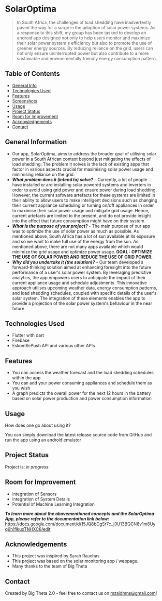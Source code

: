 # SolarOptima
>In South Africa, the challenges of load shedding have inadvertently paved the way for a surge in the adoption of solar power systems. As a response to this shift, my group has been tasked to develop an android app designed not only to help users monitor and maximize their solar power system's efficiency but also to promote the use of greener energy sources. By reducing reliance on the grid, users can not only ensure uninterrupted power but also contribute to a more sustainable and environmentally friendly energy consumption pattern.


## Table of Contents
* [General Info](#general-information)
* [Technologies Used](#technologies-used)
* [Features](#features)
* [Screenshots](#screenshots)
* [Usage](#usage)
* [Project Status](#project-status)
* [Room for Improvement](#room-for-improvement)
* [Acknowledgements](#acknowledgements)
* [Contact](#contact)
<!-- * [License](#license) -->


## General Information
- Our app, SolarOptima, aims to address the broader goal of utilising solar power in a South African context beyond just mitigating the effects of load shedding. The problem it solves is the lack of existing apps that factor in various aspects crucial for maximising solar power usage and minimising reliance on the grid.
- **_What problem does it (intend to) solve?_** - Currently, a lot of people have installed or are installing solar powered systems and inverters in order to avoid using grid power and ensure power during load shedding. However, the current software artefacts for these systems are limited in their ability to allow users to make intelligent decisions such as changing their current appliance scheduling or turning on/off appliances in order to maximise their solar power usage and mitigate grid usage. Hence, current artefacts are limited to the present, and do not provide insight into the effect that future consumption might have on their system.
- **_What is the purpose of your project?_** - The main purpose of our app was to optimize the use of solar power as much as possible. As mentioned above, South Africa has a lot of sun available at its exposure and so we want to make full use of the energy from the sun. As mentioned above, there are not many apps available which would minimize the grid usage and optimize power usage.
**GOAL : OPTIMIZE THE USE OF SOLAR POWER AND REDUCE THE USE OF GRID POWER.**
- **_Why did you undertake it (the solution)?_** - Our team developed a forward-thinking solution aimed at enhancing foresight into the future performance of a user's solar power system. By leveraging predictive analytics, the app empowers users to anticipate the impact of their current appliance usage and schedule adjustments. This innovative approach utilises upcoming weather data, energy consumption patterns, and load shedding schedules, coupled with specific details of the user's solar system. The integration of these elements enables the app to provide a projection of the solar power system's behaviour in the near future.


## Technologies Used
- Flutter with dart
- Firebase
- EskomSePush API and various other APIs


## Features
- You can access the weather forecast and the load shedding schedules within the app
- You can add your power consuming appliances and schedule them as you wish
- A graph predicts the overall power for the next 12 hours in the battery based on solar power production and power consumption information


<!--## Screenshots-->



## Usage
How does one go about using it?

You can simply download the latest release source code from GitHub and run the app using an android emulator

## Project Status
Project is: _in progress_


## Room for Improvement
- Integration of Sensors
- Integration of System Details
- Potential of Machine Learning Integration

**_To learn more about the abovementioned concepts and the SolarOptima App, please refer to the documentation link below:_**
https://docs.google.com/document/d/15JQ8bCgSr7c_j0U13BQCN8v1m8Uyq6h1fIkuxTNHXC8/edit

## Acknowledgements
- This project was inspired by Sarah Rauchas
- This project was based on the solar monitoring app / webpage.
- Many thanks to the team of Big Theta


## Contact
Created by Big Theta 2.0 - feel free to contact us on mzaidmns@gmail.com!

<!-- Optional -->
<!-- ## License -->
<!-- This project is open source and available under the [... License](). -->

<!-- You don't have to include all sections - just the one's relevant to your project -->
